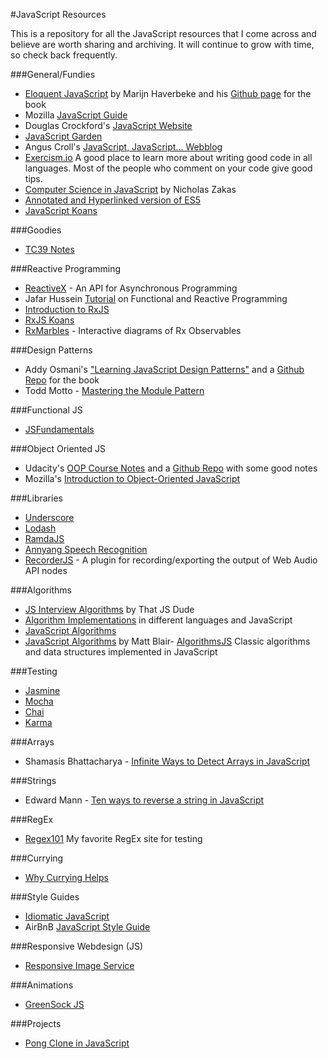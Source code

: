 #JavaScript Resources


This is a repository for all the JavaScript resources that I come across and believe are worth sharing and archiving. It will continue to grow with time, so check back frequently.

###General/Fundies
- [Eloquent JavaScript](http://eloquentjavascript.net/) by Marijn Haverbeke and his [Github page](https://github.com/marijnh/Eloquent-JavaScript) for the book
- Mozilla [JavaScript Guide](https://developer.mozilla.org/en-US/docs/Web/JavaScript/Guide)
- Douglas Crockford's [JavaScript Website](http://javascript.crockford.com/)
- [JavaScript Garden](http://bonsaiden.github.io/JavaScript-Garden/)
- Angus Croll's [JavaScript, JavaScript... Webblog](https://javascriptweblog.wordpress.com/)
- [Exercism.io](exercism.io) A good place to learn more about writing good code in all languages. Most of the people who comment on your code give good tips. 
- [Computer Science in JavaScript](https://github.com/nzakas/computer-science-in-javascript) by Nicholas Zakas
- [Annotated and Hyperlinked version of ES5](http://es5.github.io/#x4.3.7)
- [JavaScript Koans](https://github.com/mrdavidlaing/javascript-koans)

###Goodies
- [TC39 Notes](https://github.com/rwaldron/tc39-notes)

###Reactive Programming
- [ReactiveX](http://reactivex.io/) - An API for Asynchronous Programming
- Jafar Hussein [Tutorial](http://reactive-extensions.github.io/learnrx/) on Functional and Reactive Programming
- [Introduction to RxJS](https://xgrommx.github.io/rx-book/)
- [RxJS Koans](https://github.com/mattpodwysocki/RxJSKoans)
- [RxMarbles](http://rxmarbles.com/) - Interactive diagrams of Rx Observables

###Design Patterns
- Addy Osmani's ["Learning JavaScript Design Patterns"](http://addyosmani.com/resources/essentialjsdesignpatterns/book/) and a [Github Repo](https://github.com/addyosmani/essential-js-design-patterns) for the book
- Todd Motto - [Mastering the Module Pattern](http://toddmotto.com/masterinig-the-module-pattern/)

###Functional JS
- [JSFundamentals](https://github.com/bgando/functionalJS)

###Object Oriented JS
- Udacity's [OOP Course Notes](https://docs.google.com/document/d/1F9DY2TtWbI29KSEIot1WXRqqao7OCd7OOC2W3oubSmc/pub) and a [Github Repo](https://github.com/batmanimal/object-oriented-js) with some good notes
- Mozilla's [Introduction to Object-Oriented JavaScript](https://developer.mozilla.org/en-US/docs/Web/JavaScript/Introduction_to_Object-Oriented_JavaScript)

###Libraries
- [Underscore](http://underscorejs.org/) 
- [Lodash](https://lodash.com/)
- [RamdaJS](ramdajs.com)
- [Annyang Speech Recognition](https://www.talater.com/annyang/)
- [RecorderJS](https://github.com/mattdiamond/Recorderjs) - A plugin for recording/exporting the output of Web Audio API nodes 

###Algorithms
- [JS Interview Algorithms](http://www.thatjsdude.com/interview/js1.html) by That JS Dude
- [Algorithm Implementations](https://github.com/kennyledet/Algorithm-Implementations) in different languages and JavaScript
- [JavaScript Algorithms](https://mgechev.github.io/javascript-algorithms/) 
- [JavaScript Algorithms](https://github.com/duereg/js-algorithms) by Matt Blair- [AlgorithmsJS](https://github.com/duereg/js-algorithms) Classic algorithms and data structures implemented in JavaScript

###Testing 
- [Jasmine](http://jasmine.github.io/)
- [Mocha](http://mochajs.org/)
- [Chai](http://chaijs.com/)
- [Karma](https://karma-runner.github.io/0.12/index.html)

###Arrays
- Shamasis Bhattacharya - [Infinite Ways to Detect Arrays in JavaScript](http://www.shamasis.net/2011/08/infinite-ways-to-detect-array-in-javascript/) 

###Strings 
- Edward Mann - [Ten ways to reverse a string in JavaScript](http://eddmann.com/posts/ten-ways-to-reverse-a-string-in-javascript/)

###RegEx
- [Regex101](https://regex101.com) My favorite RegEx site for testing

###Currying
- [Why Currying Helps](https://web.archive.org/web/20140714014530/http://hughfdjackson.com/javascript/why-curry-helps)

###Style Guides
- [Idiomatic JavaScript](https://github.com/rwaldron/idiomatic.js)
- AirBnB [JavaScript Style Guide](https://github.com/airbnb/javascript)

###Responsive Webdesign (JS)
- [Responsive Image Service](http://www.resrc.it/)

###Animations
- [GreenSock JS](http://greensock.com/)

###Projects
- [Pong Clone in JavaScript](http://robots.thoughtbot.com/pong-clone-in-javascript)


